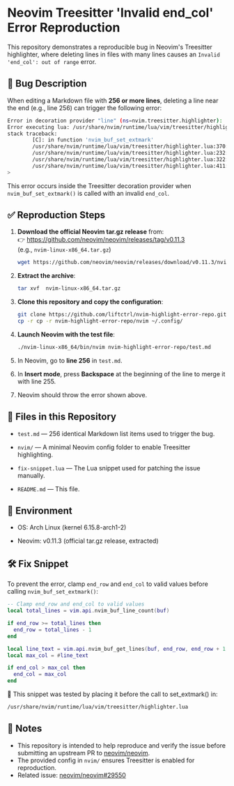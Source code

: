 # Neovim Treesitter 'Invalid end_col' Error Reproduction

This repository demonstrates a reproducible bug in Neovim's Treesitter highlighter, where deleting lines in files with many lines causes an `Invalid 'end_col': out of range` error.

## 🐛 Bug Description

When editing a Markdown file with **256 or more lines**, deleting a line near the end (e.g., line 256) can trigger the following error:

```bash
Error in decoration provider "line" (ns=nvim.treesitter.highlighter):
Error executing lua: /usr/share/nvim/runtime/lua/vim/treesitter/highlighter.lua:370: Invalid 'end_col': out of range
stack traceback:
        [C]: in function 'nvim_buf_set_extmark'
        /usr/share/nvim/runtime/lua/vim/treesitter/highlighter.lua:370: in function 'fn'
        /usr/share/nvim/runtime/lua/vim/treesitter/highlighter.lua:232: in function 'for_each_highlight_state'
        /usr/share/nvim/runtime/lua/vim/treesitter/highlighter.lua:322: in function 'on_line_impl'
        /usr/share/nvim/runtime/lua/vim/treesitter/highlighter.lua:411: in function </usr/share/nvim/runtime/lua/vim/treesitter/highlighter.lua:405
>
```


This error occurs inside the Treesitter decoration provider when `nvim_buf_set_extmark()` is called with an invalid `end_col`.

## ✅ Reproduction Steps

1. **Download the official Neovim tar.gz release** from:  
   👉 https://github.com/neovim/neovim/releases/tag/v0.11.3  
   (e.g., `nvim-linux-x86_64.tar.gz`)

   ```bash
   wget https://github.com/neovim/neovim/releases/download/v0.11.3/nvim-linux-x86_64.tar.gz
   ```

2. **Extract the archive**:

   ```bash
   tar xvf  nvim-linux-x86_64.tar.gz 
   ```

3. **Clone this repository and copy the configuration**:
   
   ```bash
   git clone https://github.com/liftctrl/nvim-highlight-error-repo.git
   cp -r cp -r nvim-highlight-error-repo/nvim ~/.config/
   ```

4. **Launch Neovim with the test file**:

   ```bash
   ./nvim-linux-x86_64/bin/nvim nvim-highlight-error-repo/test.md
   ```

5. In Neovim, go to **line 256** in `test.md`.

6. In **Insert mode**, press **Backspace** at the beginning of the line to merge it with line 255.

7. Neovim should throw the error shown above.

## 📁 Files in this Repository

- `test.md` — 256 identical Markdown list items used to trigger the bug.

- `nvim/` — A minimal Neovim config folder to enable Treesitter highlighting.

- `fix-snippet.lua` — The Lua snippet used for patching the issue manually.

- `README.md` — This file.

## 🧪 Environment

- OS: Arch Linux (kernel 6.15.8-arch1-2)

- Neovim: v0.11.3 (official tar.gz release, extracted)

## 🛠️ Fix Snippet

To prevent the error, clamp `end_row` and `end_col` to valid values before calling `nvim_buf_set_extmark()`:

```lua
-- Clamp end_row and end_col to valid values
local total_lines = vim.api.nvim_buf_line_count(buf)

if end_row >= total_lines then
  end_row = total_lines - 1
end

local line_text = vim.api.nvim_buf_get_lines(buf, end_row, end_row + 1, true)[1] or ""
local max_col = #line_text

if end_col > max_col then
  end_col = max_col
end
```

📝 This snippet was tested by placing it before the call to set_extmark() in:

```bash
/usr/share/nvim/runtime/lua/vim/treesitter/highlighter.lua
```


## 📌 Notes

- This repository is intended to help reproduce and verify the issue before submitting an upstream PR to [neovim/neovim](https://github.com/neovim/neovim).
- The provided config in `nvim/` ensures Treesitter is enabled for reproduction.
- Related issue: [neovim/neovim#29550](https://github.com/neovim/neovim/issues/29550)

